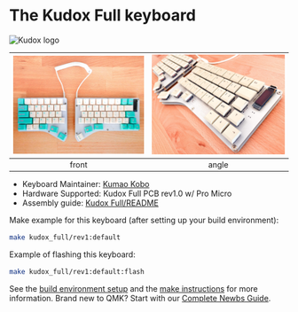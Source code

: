# The Kudox Full keyboard

![Kudox logo](https://raw.githubusercontent.com/kumaokobo/kudox-keyboard/master/img/kudox.png)

![Kudox Full image2](https://raw.githubusercontent.com/kumaokobo/kudox-keyboard/master/img/kudox-full-image2.jpg) | ![Kudox Full image1](https://raw.githubusercontent.com/kumaokobo/kudox-keyboard/master/img/kudox-full-image1.jpg)
:----:|:-----:
 front | angle

- Keyboard Maintainer: [Kumao Kobo](https://github.com/kumaokobo)  
- Hardware Supported: Kudox Full PCB rev1.0 w/ Pro Micro  
- Assembly guide: [Kudox Full/README](https://github.com/kumaokobo/kudox-keyboard/blob/master/kudox-full/README.md)

Make example for this keyboard (after setting up your build environment):

```sh
make kudox_full/rev1:default
```


Example of flashing this keyboard:

```sh
make kudox_full/rev1:default:flash
```

See the [build environment setup](https://docs.qmk.fm/#/getting_started_build_tools) and the [make instructions](https://docs.qmk.fm/#/getting_started_make_guide) for more information. Brand new to QMK? Start with our [Complete Newbs Guide](https://docs.qmk.fm/#/newbs).
